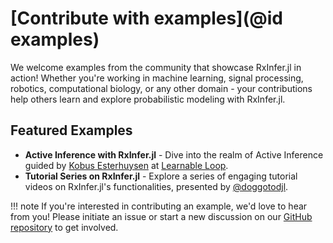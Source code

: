 # [Contribute with examples](@id examples)

We welcome examples from the community that showcase RxInfer.jl in action! Whether you're working in machine learning, signal processing, robotics, computational biology, or any other domain - your contributions help others learn and explore probabilistic modeling with RxInfer.jl.

## Featured Examples

- **Active Inference with RxInfer.jl** - Dive into the realm of Active Inference guided by [Kobus Esterhuysen](https://www.linkedin.com/in/kobusesterhuysen/) at [Learnable Loop](https://learnableloop.com/#category=RxInfer).
- **Tutorial Series on RxInfer.jl** - Explore a series of engaging tutorial videos on RxInfer.jl's functionalities, presented by [@doggotodjl](https://www.youtube.com/@doggodotjl/search?query=RxInfer).

!!! note 
    If you're interested in contributing an example, we'd love to hear from you! Please initiate an issue or start a new discussion on our [GitHub repository](https://github.com/reactivebayes/RxInfer.jl) to get involved.
